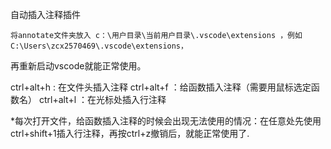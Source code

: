 自动插入注释插件

    将annotate文件夹放入 c：\用户目录\当前用户目录\.vscode\extensions ，例如C:\Users\zcx2570469\.vscode\extensions，
再重新启动vscode就能正常使用。

ctrl+alt+h : 在文件头插入注释
ctrl+alt+f ：给函数插入注释（需要用鼠标选定函数名）
ctrl+alt+l ：在光标处插入行注释

*每次打开文件，给函数插入注释的时候会出现无法使用的情况：在任意处先使用ctrl+shift+1插入行注释，再按ctrl+z撤销后，就能正常使用了.